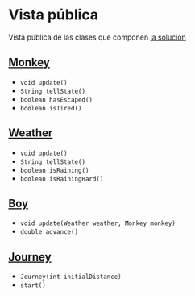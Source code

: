 # Vista pública

Vista pública de las clases que componen [la solución](/src/App.java)

## [Monkey](/src/Monkey.java)

- `void update()`
- `String tellState()`
- `boolean hasEscaped()`
- `boolean isTired()`

## [Weather](/src/Weather.java)

- `void update()`
- `String tellState()`
- `boolean isRaining()`
- `boolean isRainingHard()`

## [Boy](/src/Boy.java)

- `void update(Weather weather, Monkey monkey)`
- `double advance()`

## [Journey](/src/Journey.java)

- `Journey(int initialDistance)`
- `start()`
